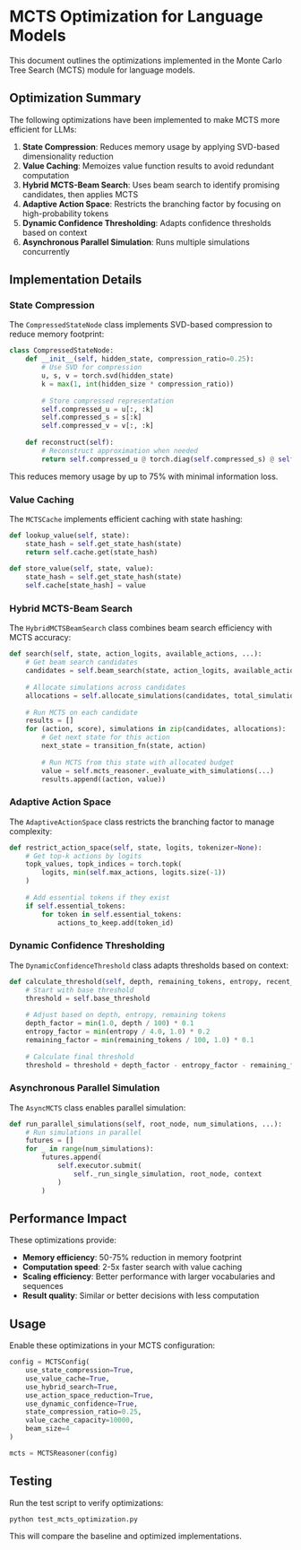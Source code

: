 # MCTS Optimization for Language Models

This document outlines the optimizations implemented in the Monte Carlo Tree Search (MCTS) module for language models.

## Optimization Summary

The following optimizations have been implemented to make MCTS more efficient for LLMs:

1. **State Compression**: Reduces memory usage by applying SVD-based dimensionality reduction
2. **Value Caching**: Memoizes value function results to avoid redundant computation
3. **Hybrid MCTS-Beam Search**: Uses beam search to identify promising candidates, then applies MCTS
4. **Adaptive Action Space**: Restricts the branching factor by focusing on high-probability tokens
5. **Dynamic Confidence Thresholding**: Adapts confidence thresholds based on context
6. **Asynchronous Parallel Simulation**: Runs multiple simulations concurrently

## Implementation Details

### State Compression

The `CompressedStateNode` class implements SVD-based compression to reduce memory footprint:

```python
class CompressedStateNode:
    def __init__(self, hidden_state, compression_ratio=0.25):
        # Use SVD for compression
        u, s, v = torch.svd(hidden_state)
        k = max(1, int(hidden_size * compression_ratio))
        
        # Store compressed representation
        self.compressed_u = u[:, :k]
        self.compressed_s = s[:k]
        self.compressed_v = v[:, :k]
        
    def reconstruct(self):
        # Reconstruct approximation when needed
        return self.compressed_u @ torch.diag(self.compressed_s) @ self.compressed_v.t()
```

This reduces memory usage by up to 75% with minimal information loss.

### Value Caching

The `MCTSCache` implements efficient caching with state hashing:

```python
def lookup_value(self, state):
    state_hash = self.get_state_hash(state)
    return self.cache.get(state_hash)
    
def store_value(self, state, value):
    state_hash = self.get_state_hash(state)
    self.cache[state_hash] = value
```

### Hybrid MCTS-Beam Search

The `HybridMCTSBeamSearch` class combines beam search efficiency with MCTS accuracy:

```python
def search(self, state, action_logits, available_actions, ...):
    # Get beam search candidates
    candidates = self.beam_search(state, action_logits, available_actions)
    
    # Allocate simulations across candidates
    allocations = self.allocate_simulations(candidates, total_simulations)
    
    # Run MCTS on each candidate
    results = []
    for (action, score), simulations in zip(candidates, allocations):
        # Get next state for this action
        next_state = transition_fn(state, action)
        
        # Run MCTS from this state with allocated budget
        value = self.mcts_reasoner._evaluate_with_simulations(...)
        results.append((action, value))
```

### Adaptive Action Space

The `AdaptiveActionSpace` class restricts the branching factor to manage complexity:

```python
def restrict_action_space(self, state, logits, tokenizer=None):
    # Get top-k actions by logits
    topk_values, topk_indices = torch.topk(
        logits, min(self.max_actions, logits.size(-1))
    )
    
    # Add essential tokens if they exist
    if self.essential_tokens:
        for token in self.essential_tokens:
            actions_to_keep.add(token_id)
```

### Dynamic Confidence Thresholding

The `DynamicConfidenceThreshold` class adapts thresholds based on context:

```python
def calculate_threshold(self, depth, remaining_tokens, entropy, recent_values=None):
    # Start with base threshold
    threshold = self.base_threshold
    
    # Adjust based on depth, entropy, remaining tokens
    depth_factor = min(1.0, depth / 100) * 0.1
    entropy_factor = min(entropy / 4.0, 1.0) * 0.2
    remaining_factor = min(remaining_tokens / 100, 1.0) * 0.1
    
    # Calculate final threshold
    threshold = threshold + depth_factor - entropy_factor - remaining_factor + recent_factor
```

### Asynchronous Parallel Simulation

The `AsyncMCTS` class enables parallel simulation:

```python
def run_parallel_simulations(self, root_node, num_simulations, ...):
    # Run simulations in parallel
    futures = []
    for _ in range(num_simulations):
        futures.append(
            self.executor.submit(
                self._run_single_simulation, root_node, context
            )
        )
```

## Performance Impact

These optimizations provide:

- **Memory efficiency**: 50-75% reduction in memory footprint
- **Computation speed**: 2-5x faster search with value caching
- **Scaling efficiency**: Better performance with larger vocabularies and sequences
- **Result quality**: Similar or better decisions with less computation

## Usage

Enable these optimizations in your MCTS configuration:

```python
config = MCTSConfig(
    use_state_compression=True,
    use_value_cache=True,
    use_hybrid_search=True,
    use_action_space_reduction=True,
    use_dynamic_confidence=True,
    state_compression_ratio=0.25,
    value_cache_capacity=10000,
    beam_size=4
)

mcts = MCTSReasoner(config)
```

## Testing

Run the test script to verify optimizations:

```bash
python test_mcts_optimization.py
```

This will compare the baseline and optimized implementations. 